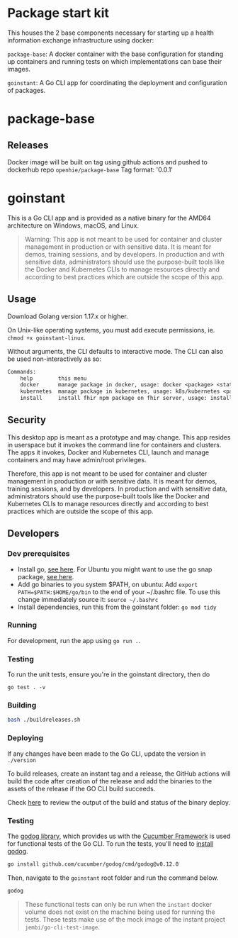 # Package start kit

This houses the 2 base components necessary for starting up a health information exchange infrastructure using docker:

`package-base`: A docker container with the base configuration for standing up containers and running tests on which implementations can base their images.

`goinstant`: A Go CLI app for coordinating the deployment and configuration of packages.

# package-base

## Releases

Docker image will be built on tag using github actions and pushed to dockerhub repo `openhie/package-base`
Tag format: '0.0.1'


# goinstant

This is a Go CLI app and is provided as a native binary for the AMD64 architecture on Windows, macOS, and Linux.

> Warning: This app is not meant to be used for container and cluster management in production or with sensitive data. It is meant for demos, training sessions, and by developers. In production and with sensitive data, administrators should use the purpose-built tools like the Docker and Kubernetes CLIs to manage resources directly and according to best practices which are outside the scope of this app.

## Usage

Download Golang version 1.17.x or higher.

On Unix-like operating systems, you must add execute permissions, ie. `chmod +x goinstant-linux`.

Without arguments, the CLI defaults to interactive mode. The CLI can also be used non-interactively as so:

```txt
Commands:
	help 		this menu
	docker		manage package in docker, usage: docker <package> <state> e.g. docker core init
	kubernetes	manage package in kubernetes, usage: k8s/kubernetes <package> <state>, e.g. k8s core init
	install		install fhir npm package on fhir server, usage: install <ig_url> <fhir_server>, e.g. install https://intrahealth.github.io/simple-hiv-ig/ http://hapi.fhir.org/baseR4
```

## Security

This desktop app is meant as a prototype and may change. This app resides in userspace but it invokes the command line for containers and clusters. The apps it invokes, Docker and Kubernetes CLI, launch and manage containers and may have admin/root privileges.

Therefore, this app is not meant to be used for container and cluster management in production or with sensitive data. It is meant for demos, training sessions, and by developers. In production and with sensitive data, administrators should use the purpose-built tools like the Docker and Kubernetes CLIs to manage resources directly and according to best practices which are outside the scope of this app.

## Developers

### Dev prerequisites

- Install go, [see here](https://golang.org/doc/install). For Ubuntu you might want to use the go snap package, [see here](https://snapcraft.io/install/go/ubuntu).
- Add go binaries to you system \$PATH, on ubuntu: Add `export PATH=$PATH:$HOME/go/bin` to the end of your ~/.bashrc file. To use this change immediately source it: `source ~/.bashrc`
- Install dependencies, run this from the goinstant folder: `go mod tidy`

### Running

For development, run the app using `go run .`.

### Testing

To run the unit tests, ensure you're in the goinstant directory, then do

```
go test . -v
```

### Building

```sh
bash ./buildreleases.sh
```

### Deploying

If any changes have been made to the Go CLI, update the version in `./version`

To build releases, create an instant tag and a release, the GitHub actions will build the code after creation of the release and add the binaries to the assets of the release if the GO CLI build succeeds.

Check [here](https://github.com/openhie/instant/actions/new) to review the output of the build and status of the binary deploy.

### Testing

The [godog library](https://github.com/cucumber/godog), which provides us with the [Cucumber Framework](https://cucumber.io/) is used for functional tests of the Go CLI. To run the tests, you'll need to [install godog](https://github.com/cucumber/godog#install).

```bash
go install github.com/cucumber/godog/cmd/godog@v0.12.0
```

Then, navigate to the `goinstant` root folder and run the command below.

```bash
godog
```

> These functional tests can only be run when the `instant` docker volume does not exist on the machine being used for running the tests. These tests make use of the mock image of the instant project `jembi/go-cli-test-image`.
